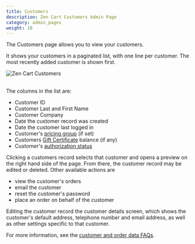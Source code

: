 ```yaml
---
title: Customers
description: Zen Cart Customers Admin Page 
category: admin_pages
weight: 10
---
```


The Customers page allows you to view your customers. 

It shows your customers in a paginated list, with one line per customer. 
The most recently added customer is shown first. 

<img src="/images/customers_list.png" alt="Zen Cart Customers" />
<br><br>

The columns in the list are: 

- Customer ID
- Customer Last and First Name 
- Customer Company 
- Date the customer record was created
- Date the customer last logged in 
- Customer's [pricing group](/user/admin_pages/customers/group_pricing/) (if set) 
- Customers [Gift Certificate](/user/order_total/gift_certificates/) balance (if any)
- Customer's [authorization status](/user/orders/customer_approval/)
 
Clicking a customers record selects that customer and opens a preview on the right hand side of the page.  From there, the customer record may be edited or deleted.  Other available actions are 

- view the customer's orders
- email the customer
- reset the customer's password 
- place an order on behalf of the customer 

Editing the customer record the customer details screen, which shows the customer's default address, telephone number and email address, as well as other settings specific to that customer. 

For more information, see the [customer and order data FAQs](/user/orders/). 
